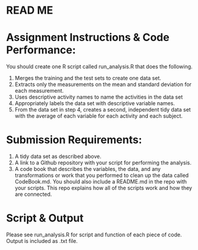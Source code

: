 READ ME
================

# Assignment Instructions & Code Performance:

You should create one R script called run\_analysis.R that does the
following.

1.  Merges the training and the test sets to create one data set.
2.  Extracts only the measurements on the mean and standard deviation
    for each measurement.
3.  Uses descriptive activity names to name the activities in the data
    set
4.  Appropriately labels the data set with descriptive variable names.
5.  From the data set in step 4, creates a second, independent tidy data
    set with the average of each variable for each activity and each
    subject.

# Submission Requirements:

1.  A tidy data set as described above.
2.  A link to a Github repository with your script for performing the
    analysis.
3.  A code book that describes the variables, the data, and any
    transformations or work that you performed to clean up the data
    called CodeBook.md. You should also include a README.md in the repo
    with your scripts. This repo explains how all of the scripts work
    and how they are connected.

# Script & Output

Please see run_analysis.R for script and function of each piece of code.
Output is included as .txt file.

